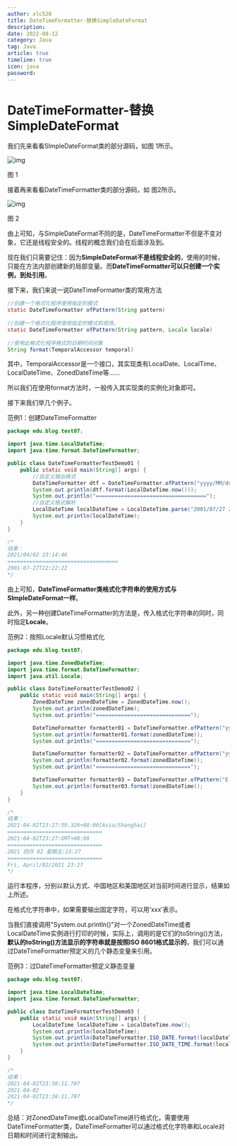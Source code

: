 ```yaml
---
author: xlc520
title: DateTimeFormatter-替换SimpleDateFormat
description: 
date: 2022-08-12
category: Java
tag: Java
article: true
timeline: true
icon: java
password: 
---
```




# DateTimeFormatter-替换SimpleDateFormat

我们先来看看SImpleDateFormat类的部分源码，如图 1所示。

![img](https://static.xlc520.ml/blogImage/20210502205438290.png)

图 1

接着再来看看DateTimeFormatter类的部分源码，如 图2所示。

![img](https://static.xlc520.ml/blogImage/20210502205459779.png)

图 2

由上可知，与SimpleDateFormat不同的是，DateTimeFormatter不但是不变对象，它还是线程安全的。线程的概念我们会在后面涉及到。

现在我们只需要记住：因为**SimpleDateFormat不是线程安全的**，使用的时候，只能在方法内部创建新的局部变量。而**DateTimeFormatter可以只创建一个实例，到处引用**。

接下来，我们来说一说DateTimeFormatter类的常用方法

```java
//创建一个格式化程序使用指定的模式
static DateTimeFormatter ofPattern(String pattern) 
  
//创建一个格式化程序使用指定的模式和现场。
static DateTimeFormatter ofPattern(String pattern, Locale locale) 
 
//使用此格式化程序格式的日期时间对象
String format(TemporalAccessor temporal) 
```

其中，TemporalAccessor是一个接口，其实现类有LocalDate、LocalTime、LocalDateTime、ZonedDateTime等……

所以我们在使用format方法时，一般传入其实现类的实例化对象即可。

接下来我们举几个例子。

范例1：创建DateTimeFormatter

```java
package edu.blog.test07;

import java.time.LocalDateTime;
import java.time.format.DateTimeFormatter;

public class DateTimeFormatterTestDemo01 {
    public static void main(String[] args) {
        //自定义输出格式
        DateTimeFormatter dtf = DateTimeFormatter.ofPattern("yyyy/MM/dd HH:mm:ss");
        System.out.println(dtf.format(LocalDateTime.now()));
        System.out.println("===================================");
        //自定义格式解析
        LocalDateTime localDateTime = LocalDateTime.parse("2001/07/27 22:22:22", dtf);
        System.out.println(localDateTime);
    }
}

/*
结果：
2021/04/02 23:14:46
===================================
2001-07-27T22:22:22
*/
```

由上可知，**DateTimeFormatter类格式化字符串的使用方式与SImpleDateFormat一样**。

此外，另一种创建DateTimeFormatter的方法是，传入格式化字符串的同时，同时指定**Locale**。

范例2：按照Locale默认习惯格式化

```java
package edu.blog.test07;

import java.time.ZonedDateTime;
import java.time.format.DateTimeFormatter;
import java.util.Locale;

public class DateTimeFormatterTestDemo02 {
    public static void main(String[] args) {
        ZonedDateTime zonedDateTime = ZonedDateTime.now();
        System.out.println(zonedDateTime);
        System.out.println("==============================");

        DateTimeFormatter formatter01 = DateTimeFormatter.ofPattern("yyyy-MM-dd'T'HH:mm:ZZZZ");
        System.out.println(formatter01.format(zonedDateTime));
        System.out.println("==============================");

        DateTimeFormatter formatter02 = DateTimeFormatter.ofPattern("yyyy MMM dd EE:HH:mm", Locale.CHINA);
        System.out.println(formatter02.format(zonedDateTime));
        System.out.println("==============================");

        DateTimeFormatter formatter03 = DateTimeFormatter.ofPattern("E, MMMM/dd/yyyy HH:mm", Locale.US);
        System.out.println(formatter03.format(zonedDateTime));
    }
}

/*
结果：
2021-04-02T23:27:59.326+08:00[Asia/Shanghai]
==============================
2021-04-02T23:27:GMT+08:00
==============================
2021 四月 02 星期五:23:27
==============================
Fri, April/02/2021 23:27
*/
```

运行本程序，分别以默认方式、中国地区和美国地区对当前时间进行显示，结果如上所述。

在格式化字符串中，如果需要输出固定字符，可以用’xxx’表示。

当我们直接调用"System.out.println()"对一个ZonedDateTime或者LocalDateTime实例进行打印的时候，实际上，调用的是它们的toString()方法，**默认的toString()方法显示的字符串就是按照ISO 8601格式显示的**，我们可以通过DateTimeFormatter预定义的几个静态变量来引用。

范例3：过DateTimeFormatter预定义静态变量

```java
package edu.blog.test07;

import java.time.LocalDateTime;
import java.time.format.DateTimeFormatter;

public class DateTimeFormatterTestDemo03 {
    public static void main(String[] args) {
        LocalDateTime localDateTime = LocalDateTime.now();
        System.out.println(localDateTime);
        System.out.println(DateTimeFormatter.ISO_DATE.format(localDateTime));
        System.out.println(DateTimeFormatter.ISO_DATE_TIME.format(localDateTime));
    }
}

/*
结果：
2021-04-02T23:38:11.707
2021-04-02
2021-04-02T23:38:11.707
*/
```

总结：对ZonedDateTime或LocalDateTime进行格式化，需要使用DateTimeFormatter类，DateTimeFormatter可以通过格式化字符串和Locale对日期和时间进行定制输出。